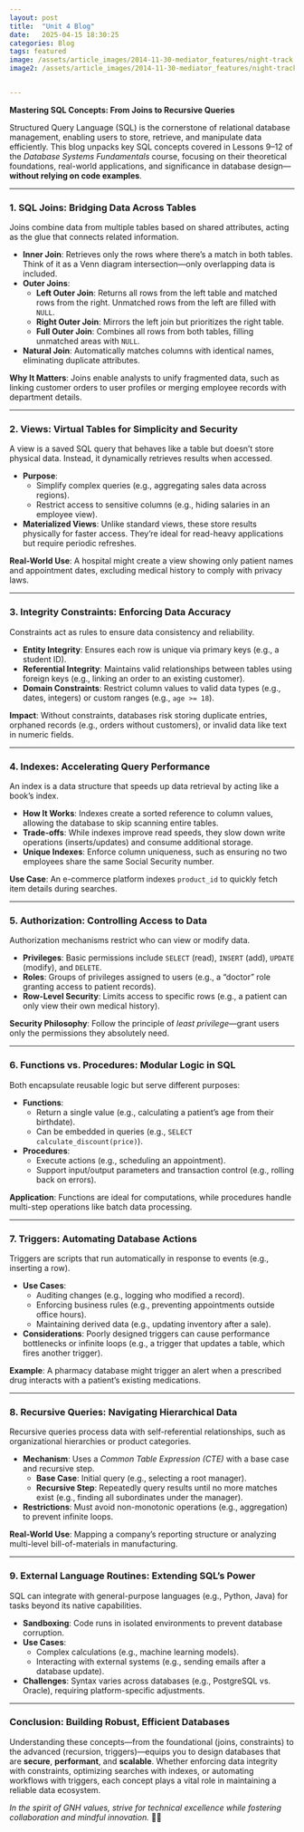```yaml
---
layout: post
title:  "Unit 4 Blog"
date:   2025-04-15 18:30:25
categories: Blog
tags: featured
image: /assets/article_images/2014-11-30-mediator_features/night-track.JPG
image2: /assets/article_images/2014-11-30-mediator_features/night-track-mobile.JPG


---
```

**Mastering SQL Concepts: From Joins to Recursive Queries**  

Structured Query Language (SQL) is the cornerstone of relational database management, enabling users to store, retrieve, and manipulate data efficiently. This blog unpacks key SQL concepts covered in Lessons 9–12 of the *Database Systems Fundamentals* course, focusing on their theoretical foundations, real-world applications, and significance in database design—**without relying on code examples**.  

---

### **1. SQL Joins: Bridging Data Across Tables**  

Joins combine data from multiple tables based on shared attributes, acting as the glue that connects related information.  

- **Inner Join**: Retrieves only the rows where there’s a match in both tables. Think of it as a Venn diagram intersection—only overlapping data is included.  
- **Outer Joins**:  
  - **Left Outer Join**: Returns all rows from the left table and matched rows from the right. Unmatched rows from the left are filled with `NULL`.  
  - **Right Outer Join**: Mirrors the left join but prioritizes the right table.  
  - **Full Outer Join**: Combines all rows from both tables, filling unmatched areas with `NULL`.  
- **Natural Join**: Automatically matches columns with identical names, eliminating duplicate attributes.  

**Why It Matters**: Joins enable analysts to unify fragmented data, such as linking customer orders to user profiles or merging employee records with department details.  

---

### **2. Views: Virtual Tables for Simplicity and Security**  

A view is a saved SQL query that behaves like a table but doesn’t store physical data. Instead, it dynamically retrieves results when accessed.  

- **Purpose**:  
  - Simplify complex queries (e.g., aggregating sales data across regions).  
  - Restrict access to sensitive columns (e.g., hiding salaries in an employee view).  
- **Materialized Views**: Unlike standard views, these store results physically for faster access. They’re ideal for read-heavy applications but require periodic refreshes.  

**Real-World Use**: A hospital might create a view showing only patient names and appointment dates, excluding medical history to comply with privacy laws.  

---

### **3. Integrity Constraints: Enforcing Data Accuracy**  

Constraints act as rules to ensure data consistency and reliability.  

- **Entity Integrity**: Ensures each row is unique via primary keys (e.g., a student ID).  
- **Referential Integrity**: Maintains valid relationships between tables using foreign keys (e.g., linking an order to an existing customer).  
- **Domain Constraints**: Restrict column values to valid data types (e.g., dates, integers) or custom ranges (e.g., `age >= 18`).  

**Impact**: Without constraints, databases risk storing duplicate entries, orphaned records (e.g., orders without customers), or invalid data like text in numeric fields.  

---

### **4. Indexes: Accelerating Query Performance**  

An index is a data structure that speeds up data retrieval by acting like a book’s index.  

- **How It Works**: Indexes create a sorted reference to column values, allowing the database to skip scanning entire tables.  
- **Trade-offs**: While indexes improve read speeds, they slow down write operations (inserts/updates) and consume additional storage.  
- **Unique Indexes**: Enforce column uniqueness, such as ensuring no two employees share the same Social Security number.  

**Use Case**: An e-commerce platform indexes `product_id` to quickly fetch item details during searches.  

---

### **5. Authorization: Controlling Access to Data**  

Authorization mechanisms restrict who can view or modify data.  

- **Privileges**: Basic permissions include `SELECT` (read), `INSERT` (add), `UPDATE` (modify), and `DELETE`.  
- **Roles**: Groups of privileges assigned to users (e.g., a “doctor” role granting access to patient records).  
- **Row-Level Security**: Limits access to specific rows (e.g., a patient can only view their own medical history).  

**Security Philosophy**: Follow the principle of *least privilege*—grant users only the permissions they absolutely need.  

---

### **6. Functions vs. Procedures: Modular Logic in SQL**  

Both encapsulate reusable logic but serve different purposes:  

- **Functions**:  
  - Return a single value (e.g., calculating a patient’s age from their birthdate).  
  - Can be embedded in queries (e.g., `SELECT calculate_discount(price)`).  
- **Procedures**:  
  - Execute actions (e.g., scheduling an appointment).  
  - Support input/output parameters and transaction control (e.g., rolling back on errors).  

**Application**: Functions are ideal for computations, while procedures handle multi-step operations like batch data processing.  

---

### **7. Triggers: Automating Database Actions**  

Triggers are scripts that run automatically in response to events (e.g., inserting a row).  

- **Use Cases**:  
  - Auditing changes (e.g., logging who modified a record).  
  - Enforcing business rules (e.g., preventing appointments outside office hours).  
  - Maintaining derived data (e.g., updating inventory after a sale).  
- **Considerations**: Poorly designed triggers can cause performance bottlenecks or infinite loops (e.g., a trigger that updates a table, which fires another trigger).  

**Example**: A pharmacy database might trigger an alert when a prescribed drug interacts with a patient’s existing medications.  

---

### **8. Recursive Queries: Navigating Hierarchical Data**  

Recursive queries process data with self-referential relationships, such as organizational hierarchies or product categories.  

- **Mechanism**: Uses a *Common Table Expression (CTE)* with a base case and recursive step.  
  - **Base Case**: Initial query (e.g., selecting a root manager).  
  - **Recursive Step**: Repeatedly query results until no more matches exist (e.g., finding all subordinates under the manager).  
- **Restrictions**: Must avoid non-monotonic operations (e.g., aggregation) to prevent infinite loops.  

**Real-World Use**: Mapping a company’s reporting structure or analyzing multi-level bill-of-materials in manufacturing.  

---

### **9. External Language Routines: Extending SQL’s Power**  

SQL can integrate with general-purpose languages (e.g., Python, Java) for tasks beyond its native capabilities.  

- **Sandboxing**: Code runs in isolated environments to prevent database corruption.  
- **Use Cases**:  
  - Complex calculations (e.g., machine learning models).  
  - Interacting with external systems (e.g., sending emails after a database update).  
- **Challenges**: Syntax varies across databases (e.g., PostgreSQL vs. Oracle), requiring platform-specific adjustments.  

---

### **Conclusion: Building Robust, Efficient Databases**  

Understanding these concepts—from the foundational (joins, constraints) to the advanced (recursion, triggers)—equips you to design databases that are **secure**, **performant**, and **scalable**. Whether enforcing data integrity with constraints, optimizing searches with indexes, or automating workflows with triggers, each concept plays a vital role in maintaining a reliable data ecosystem.  

*In the spirit of GNH values, strive for technical excellence while fostering collaboration and mindful innovation.* 🌱💡
